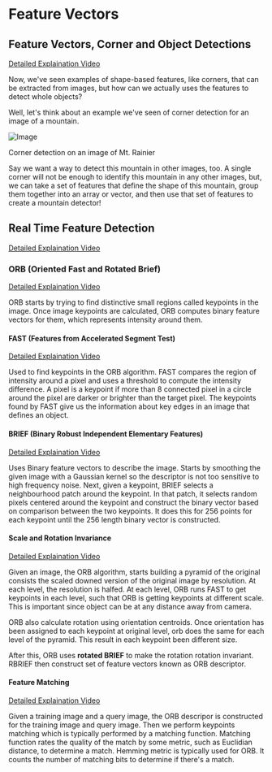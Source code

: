 # Feature Vectors

## Feature Vectors, Corner and Object Detections
[Detailed Explaination Video](https://www.youtube.com/watch?v=-PF1_MITrOw)

Now, we've seen examples of shape-based features, like corners, that can be extracted from images, but how can we actually uses the features to detect whole objects?

Well, let's think about an example we've seen of corner detection for an image of a mountain.

![Image](https://video.udacity-data.com/topher/2018/April/5ad92b7d_screen-shot-2018-04-19-at-4.47.30-pm/screen-shot-2018-04-19-at-4.47.30-pm.png)

Corner detection on an image of Mt. Rainier

Say we want a way to detect this mountain in other images, too. A single corner will not be enough to identify this mountain in any other images, but, we can take a set of features that define the shape of this mountain, group them together into an array or vector, and then use that set of features to create a mountain detector!

## Real Time Feature Detection
[Detailed Explaination Video](https://www.youtube.com/watch?v=zPxylrXf-Gs)

### ORB (Oriented Fast and Rotated Brief)
[Detailed Explaination Video](https://www.youtube.com/watch?v=WN37zcMhMas)

ORB starts by trying to find distinctive small regions called keypoints in the image. Once image keypoints are calculated, ORB computes binary feature vectors for them, which represents intensity around them.

#### FAST (Features from Accelerated Segment Test)
[Detailed Explaination Video](https://www.youtube.com/watch?v=DCHAc6fjcVM)

Used to find keypoints in the ORB algorithm. FAST compares the region of intensity around a pixel and uses a threshold to compute the intensity difference. A pixel is a keypoint if more than 8 connected pixel in a circle around the pixel are darker or brighter than the target pixel. 
The keypoints found by FAST give us the information about key edges in an image that defines an object.

#### BRIEF (Binary Robust Independent Elementary Features)
[Detailed Explaination Video](https://www.youtube.com/watch?v=EKIPEPpRciw)

Uses Binary feature vectors to describe the image. Starts by smoothing the given image with a Gaussian kernel so the descriptor is not too sensitive to high frequency noise. Next, given a keypoint, BRIEF selects a neighbourhood patch around the keypoint. In that patch, it selects random pixels centered around the keypoint and construct the binary vector based on comparison between the two keypoints. It does this for 256 points for each keypoint until the 256 length binary vector is constructed.

#### Scale and Rotation Invariance
[Detailed Explaination Video](https://www.youtube.com/watch?v=2k3T6rfjvx0)

Given an image, the ORB algorithm, starts building a pyramid of the original consists the scaled downed version of the original image by resolution. At each level, the resolution is halfed. At each level, ORB runs FAST to get keypoints in each level, such that ORB is getting keypoints at different scale. This is important since object can be at any distance away from camera.

ORB also calculate rotation using orientation centroids. Once orientation has been assigned to each keypoint at original level, orb does the same for each level of the pyramid. This result in each keypoint been different size. 

After this, ORB uses **rotated BRIEF** to make the rotation rotation invariant. RBRIEF then construct set of feature vectors known as ORB descriptor. 

#### Feature Matching
[Detailed Explaination Video](https://www.youtube.com/watch?v=RH05Wnl1-2A)

Given a training image and a query image, the ORB descripor is constructed for the training image and query image. Then we perform keypoints matching which is typically performed by a matching function. Matching function rates the quality of the match by some metric, such as Euclidian distance, to determine a match. Hemming metric is typically used for ORB. It counts the number of matching bits to determine if there's a match.
